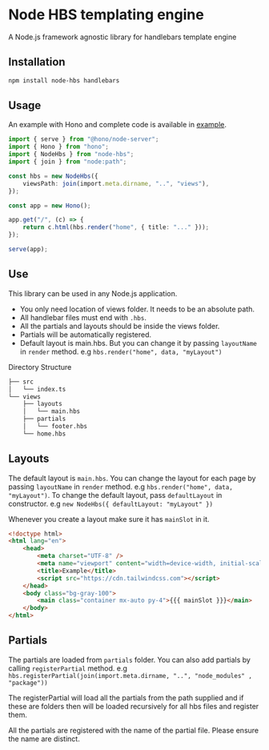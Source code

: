 # Node HBS templating engine

A Node.js framework agnostic library for handlebars template engine

## Installation

```bash
npm install node-hbs handlebars
```

## Usage

An example with Hono and complete code is available in [example](https://github.com/siddiquipro/node-hbs/tree/main/example).

```ts
import { serve } from "@hono/node-server";
import { Hono } from "hono";
import { NodeHbs } from "node-hbs";
import { join } from "node:path";

const hbs = new NodeHbs({
	viewsPath: join(import.meta.dirname, "..", "views"),
});

const app = new Hono();

app.get("/", (c) => {
	return c.html(hbs.render("home", { title: "..." }));
});

serve(app);
```

## Use

This library can be used in any Node.js application.

- You only need location of views folder. It needs to be an absolute path.
- All handlebar files must end with `.hbs`.
- All the partials and layouts should be inside the views folder.
- Partials will be automatically registered.
- Default layout is main.hbs. But you can change it by passing `layoutName` in `render` method. e.g `hbs.render("home", data, "myLayout")`

Directory Structure

```bash
├── src
│   └── index.ts
└── views
    ├── layouts
    │   └── main.hbs
    ├── partials
    │   └── footer.hbs
    └── home.hbs
```

## Layouts

The default layout is `main.hbs`. You can change the layout for each page by passing `layoutName` in `render` method. e.g `hbs.render("home", data, "myLayout")`. To change the default layout, pass `defaultLayout` in constructor. e.g `new NodeHbs({ defaultLayout: "myLayout" })`

Whenever you create a layout make sure it has `mainSlot` in it.

```html
<!doctype html>
<html lang="en">
	<head>
		<meta charset="UTF-8" />
		<meta name="viewport" content="width=device-width, initial-scale=1.0" />
		<title>Example</title>
		<script src="https://cdn.tailwindcss.com"></script>
	</head>
	<body class="bg-gray-100">
		<main class="container mx-auto py-4">{{{ mainSlot }}}</main>
	</body>
</html>

```

## Partials

The partials are loaded from `partials` folder. You can also add partials by calling `registerPartial` method. e.g `hbs.registerPartial(join(import.meta.dirname, "..", "node_modules" , "package"))`

The registerPartial will load all the partials from the path supplied and if these are folders then will be loaded recursively for all hbs files and register them.

All the partials are registered with the name of the partial file. Please ensure the name are distinct.
